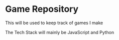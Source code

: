 # Game Repository

This will be used to keep track of games I make 

The Tech Stack will mainly be JavaScript and Python
